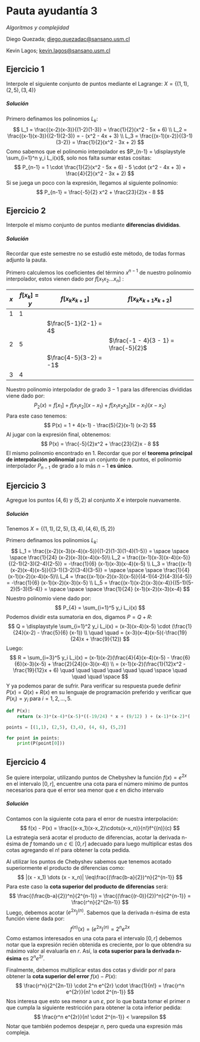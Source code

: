 # Pauta ayudantía 3

*Algoritmos y complejidad*

Diego Quezada; diego.quezadac@sansano.usm.cl

Kevin Lagos; kevin.lagos@sansano.usm.cl
<div style="page-break-after: always;"></div>

## Ejercicio 1

Interpole el siguiente conjunto de puntos mediante el Lagrange: $X = \{(1,1), (2, 5), (3, 4)\}$

##### Solución

Primero definamos los polinomios $L_k$:
$$
L_1 = \frac{(x-2)(x-3)}{(1-2)(1-3)} = \frac{1}{2}(x^2 - 5x + 6) \\
L_2 = \frac{(x-1)(x-3)}{(2-1)(2-3)} = - (x^2 - 4x + 3) \\
L_3 = \frac{(x-1)(x-2)}{(3-1)(3-2)} = \frac{1}{2}(x^2 - 3x + 2)
$$
Como sabemos que el polinomio interpolador es $P_{n-1} = \displaystyle \sum_{i=1}^n y_i L_i(x)$, solo nos falta sumar estas cositas:
$$
P_{n-1} = 1 \cdot \frac{1}{2}(x^2 - 5x + 6) - 5 \cdot (x^2 - 4x + 3) + \frac{4}{2}(x^2 - 3x + 2)
$$
Si se juega un poco con la expresión, llegamos al siguiente polinomio:
$$
P_{n-1} = \frac{-5}{2} x^2 + \frac{23}{2}x - 8
$$

<div style="page-break-after: always;"></div>

## Ejercicio 2

Interpole el mismo conjunto de puntos mediante **diferencias divididas**.

##### Solución

Recordar que este semestre no se estudió este método, de todas formas adjunto la pauta.

Primero calculemos los coeficientes del término $x^{n-1}$ de nuestro polinomio interpolador, estos vienen dado por $f[x_1 x_2 \dots x_n]$ :

| $x$  | $f[x_k] = y$ | $f[x_k x_{k+1}]$       | $f[x_k x_{k+1} x_{k+2}]$              |
| ---- | ------------ | ---------------------- | ------------------------------------- |
| 1    | 1            |                        |                                       |
|      |              | $\frac{5-1}{2-1} = 4$  |                                       |
| 2    | 5            |                        | $\frac{-1 - 4}{3 - 1} = \frac{-5}{2}$ |
|      |              | $\frac{4-5}{3-2} = -1$ |                                       |
| 3    | 4            |                        |                                       |

Nuestro polinomio interpolador de grado $3-1$ para las diferencias divididas viene dado por:
$$
P_{2} (x) = f[x_1] + f[x_1 x_2] (x - x_1) + f[x_1 x_2 x_3] (x - x_1) (x - x_2)
$$
Para este caso tenemos:
$$
P(x) = 1 + 4(x-1) - \frac{5}{2}(x-1) (x-2)
$$
Al jugar con la expresión final, obtenemos:
$$
P(x) = \frac{-5}{2}x^2 + \frac{23}{2}x - 8
$$
El mismo polinomio encontrado en 1. Recordar que por el **teorema principal de interpolación polinomial** para un conjunto de $n$ puntos, el polinomio interpolador $P_{n-1}$  de grado a lo más $n -1$ **es único**.

<div style="page-break-after: always;"></div>

## Ejercicio 3

Agregue los puntos $(4,6) \text{ y } (5,2)$ al conjunto $X$  e interpole nuevamente.

##### Solución

Tenemos $X = \{(1,1), (2, 5), (3, 4), (4,6), (5,2)\}$

Primero definamos los polinomios $L_k$:
$$
L_1 = \frac{(x-2)(x-3)(x-4)(x-5)}{(1-2)(1-3)(1-4)(1-5)} = \space \space \space  \frac{1}{24} (x-2)(x-3)(x-4)(x-5)\\
L_2 = \frac{(x-1)(x-3)(x-4)(x-5)}{(2-1)(2-3)(2-4)(2-5)} = -\frac{1}{6} (x-1)(x-3)(x-4)(x-5) \\
L_3 = \frac{(x-1)(x-2)(x-4)(x-5)}{(3-1)(3-2)(3-4)(3-5)} = \space \space \space \frac{1}{4} (x-1)(x-2)(x-4)(x-5)\\
L_4 = \frac{(x-1)(x-2)(x-3)(x-5)}{(4-1)(4-2)(4-3)(4-5)} = -\frac{1}{6} (x-1)(x-2)(x-3)(x-5) \\
L_5 = \frac{(x-1)(x-2)(x-3)(x-4)}{(5-1)(5-2)(5-3)(5-4)} = \space \space \space  \frac{1}{24} (x-1)(x-2)(x-3)(x-4)
$$
Nuestro polinomio viene dado por: 
$$
P_{4} = \sum_{i=1}^5 y_i L_i(x)
$$
Podemos dividir esta sumatoria en dos, digamos $P = Q + R$:
$$
Q = \displaystyle \sum_{i=1}^2 y_i L_i(x) = (x-3)(x-4)(x-5) \cdot (\frac{1}{24}(x-2) - \frac{5}{6} (x-1)) \\ \quad \quad = (x-3)(x-4)(x-5)(-\frac{19}{24}x + \frac{9}{12})
$$
Luego:
$$
R = \sum_{i=3}^5 y_i L_i(x) = (x-1)(x-2)(\frac{4}{4}(x-4)(x-5) - \frac{6}{6}(x-3)(x-5) + \frac{2}{24}(x-3)(x-4)) \\ = (x-1)(x-2)(\frac{1}{12}x^2 - \frac{19}{12}x + 6)  \quad \quad \quad \quad \quad \quad \space \quad \quad \quad \space 
$$
Y ya podemos parar de sufrir. Para verificar su respuesta puede definir $P(x) = Q(x) + R(x)$ en su lenguaje de programación preferido y verificar que $P(x_i) = y_i$ para $i = 1,2,\dots, 5$.

```python
def P(x):
	return (x-3)*(x-4)*(x-5)*((-19/24) * x + (9/12) ) + (x-1)*(x-2)*( (1/12) * x**2 - (19/12) * x + 6)

points = [(1,1), (2,5), (3,4), (4, 6), (5,2)]

for point in points:
    print(P(point[0]))
```

<div style="page-break-after: always;"></div>

## Ejercicio 4

Se quiere interpolar, utilizando puntos de Chebyshev la función $f(x) = e^{2x}$ en el intervalo $[0,r]$, encuentre una cota para el número mínimo de puntos necesarios para que el error sea menor que $\varepsilon$ en dicho intervalo

##### Solución

Contamos con la siguiente cota para el error de nuestra interpolación:
$$
f(x) - P(x) = \frac{(x-x_1)(x-x_2)\cdots(x-x_n)}{n!}f^{(n)}(c)
$$
La estrategia será acotar el producto de diferencias, acotar la derivada n-ésima de $f$ tomando un $c \in [0,r]$ adecuado para luego multiplicar estas dos cotas agregando el $n!$ para obtener la cota pedida.

Al utilizar los puntos de Chebyshev sabemos que tenemos acotado superiormente el producto de diferencias como:
$$
|(x - x_1) \dots (x - x_n)| \leq\frac{(\frac{b-a}{2})^n}{2^{n-1}}
$$
Para este caso la **cota superior del producto de diferencias** será:
$$
\frac{(\frac{b-a}{2})^n}{2^{n-1}} = \frac{(\frac{(r-0)}{2})^n}{2^{n-1}} = \frac{r^n}{2^{2n-1}}
$$
Luego, debemos acotar $(e^{2x})^{(n)}$. Sabemos que la derivada n-ésima de esta función viene dada por:
$$
f^{(n)}(x) = (e^{2x})^{(n)} = 2^n e^{2x}
$$
 Como estamos interesados en una cota para el intervalo $[0,r]$ debemos notar que la expresión recién obtenida es creciente, por lo que obtendra su máximo valor al evaluarla en $r$. Así, la **cota superior para la derivada n-ésima** es $2^n e^{2r}$.

Finalmente, debemos multiplicar estas dos cotas y dividir por $n!$ para obtener la **cota superior del error** $f(x) - P(x)$:
$$
\frac{r^n}{2^{2n-1}} \cdot 2^n e^{2r} \cdot \frac{1}{n!} = \frac{r^n e^{2r}}{n! \cdot 2^{n-1}}
$$
Nos interesa que esto sea menor a un $\varepsilon$, por lo que basta tomar el primer $n$ que cumpla la siguiente restricción para obtener la cota inferior pedida:
$$
\frac{r^n e^{2r}}{n! \cdot 2^{n-1}} < \varepsilon
$$
Notar que también podemos despejar $n$, pero queda una expresión más compleja. 